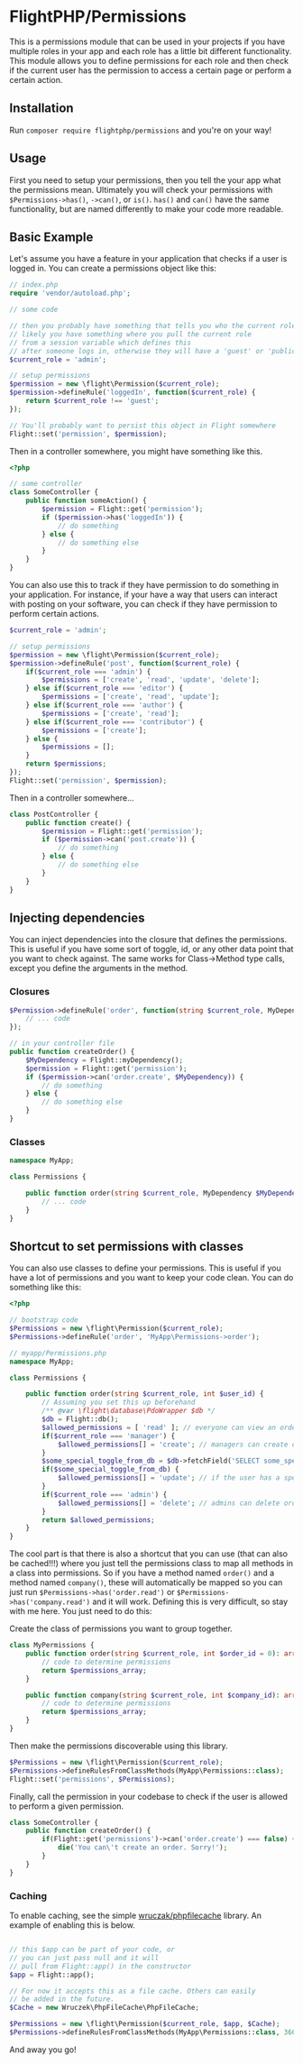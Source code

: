 # FlightPHP/Permissions

This is a permissions module that can be used in your projects if you have multiple roles in your app and each role has a little bit different functionality. This module allows you to define permissions for each role and then check if the current user has the permission to access a certain page or perform a certain action. 

Installation
-------
Run `composer require flightphp/permissions` and you're on your way!

Usage
-------
First you need to setup your permissions, then you tell the your app what the permissions mean. Ultimately you will check your permissions with `$Permissions->has()`, `->can()`, or `is()`. `has()` and `can()` have the same functionality, but are named differently to make your code more readable.

## Basic Example

Let's assume you have a feature in your application that checks if a user is logged in. You can create a permissions object like this:

```php
// index.php
require 'vendor/autoload.php';

// some code 

// then you probably have something that tells you who the current role is of the person
// likely you have something where you pull the current role
// from a session variable which defines this
// after someone logs in, otherwise they will have a 'guest' or 'public' role.
$current_role = 'admin';

// setup permissions
$permission = new \flight\Permission($current_role);
$permission->defineRule('loggedIn', function($current_role) {
	return $current_role !== 'guest';
});

// You'll probably want to persist this object in Flight somewhere
Flight::set('permission', $permission);
```

Then in a controller somewhere, you might have something like this.

```php
<?php

// some controller
class SomeController {
	public function someAction() {
		$permission = Flight::get('permission');
		if ($permission->has('loggedIn')) {
			// do something
		} else {
			// do something else
		}
	}
}
```

You can also use this to track if they have permission to do something in your application.
For instance, if your have a way that users can interact with posting on your software, you can 
check if they have permission to perform certain actions.

```php
$current_role = 'admin';

// setup permissions
$permission = new \flight\Permission($current_role);
$permission->defineRule('post', function($current_role) {
	if($current_role === 'admin') {
		$permissions = ['create', 'read', 'update', 'delete'];
	} else if($current_role === 'editor') {
		$permissions = ['create', 'read', 'update'];
	} else if($current_role === 'author') {
		$permissions = ['create', 'read'];
	} else if($current_role === 'contributor') {
		$permissions = ['create'];
	} else {
		$permissions = [];
	}
	return $permissions;
});
Flight::set('permission', $permission);
```

Then in a controller somewhere...

```php
class PostController {
	public function create() {
		$permission = Flight::get('permission');
		if ($permission->can('post.create')) {
			// do something
		} else {
			// do something else
		}
	}
}
```

## Injecting dependencies
You can inject dependencies into the closure that defines the permissions. This is useful if you have some sort of toggle, id, or any other data point that you want to check against. The same works for Class->Method type calls, except you define the arguments in the method.

### Closures

```php
$Permission->defineRule('order', function(string $current_role, MyDependency $MyDependency = null) {
	// ... code
});

// in your controller file
public function createOrder() {
	$MyDependency = Flight::myDependency();
	$permission = Flight::get('permission');
	if ($permission->can('order.create', $MyDependency)) {
		// do something
	} else {
		// do something else
	}
}
```

### Classes

```php
namespace MyApp;

class Permissions {

	public function order(string $current_role, MyDependency $MyDependency = null) {
		// ... code
	}
}
```

## Shortcut to set permissions with classes
You can also use classes to define your permissions. This is useful if you have a lot of permissions and you want to keep your code clean. You can do something like this:
```php
<?php

// bootstrap code
$Permissions = new \flight\Permission($current_role);
$Permissions->defineRule('order', 'MyApp\Permissions->order');

// myapp/Permissions.php
namespace MyApp;

class Permissions {

	public function order(string $current_role, int $user_id) {
		// Assuming you set this up beforehand
		/** @var \flight\database\PdoWrapper $db */
		$db = Flight::db();
		$allowed_permissions = [ 'read' ]; // everyone can view an order
		if($current_role === 'manager') {
			$allowed_permissions[] = 'create'; // managers can create orders
		}
		$some_special_toggle_from_db = $db->fetchField('SELECT some_special_toggle FROM settings WHERE id = ?', [ $user_id ]);
		if($some_special_toggle_from_db) {
			$allowed_permissions[] = 'update'; // if the user has a special toggle, they can update orders
		}
		if($current_role === 'admin') {
			$allowed_permissions[] = 'delete'; // admins can delete orders
		}
		return $allowed_permissions;
	}
}
```
The cool part is that there is also a shortcut that you can use (that can also be cached!!!) where you just tell the permissions class to map all methods in a class into permissions. So if you have a method named `order()` and a method named `company()`, these will automatically be mapped so you can just run `$Permissions->has('order.read')` or `$Permissions->has('company.read')` and it will work. Defining this is very difficult, so stay with me here. You just need to do this:

Create the class of permissions you want to group together.
```php
class MyPermissions {
	public function order(string $current_role, int $order_id = 0): array {
		// code to determine permissions
		return $permissions_array;
	}

	public function company(string $current_role, int $company_id): array {
		// code to determine permissions
		return $permissions_array;
	}
}
```

Then make the permissions discoverable using this library.

```php
$Permissions = new \flight\Permission($current_role);
$Permissions->defineRulesFromClassMethods(MyApp\Permissions::class);
Flight::set('permissions', $Permissions);
```

Finally, call the permission in your codebase to check if the user is allowed to perform a given permission.

```php
class SomeController {
	public function createOrder() {
		if(Flight::get('permissions')->can('order.create') === false) {
			die('You can\'t create an order. Sorry!');
		}
	}
}
```

### Caching

To enable caching, see the simple [wruczak/phpfilecache](https://docs.flightphp.com/awesome-plugins/php-file-cache) library. An example of enabling this is below.
```php

// this $app can be part of your code, or
// you can just pass null and it will
// pull from Flight::app() in the constructor
$app = Flight::app();

// For now it accepts this as a file cache. Others can easily
// be added in the future. 
$Cache = new Wruczek\PhpFileCache\PhpFileCache;

$Permissions = new \flight\Permission($current_role, $app, $Cache);
$Permissions->defineRulesFromClassMethods(MyApp\Permissions::class, 3600); // 3600 is how many seconds to cache this for. Leave this off to not use caching
```

And away you go!

